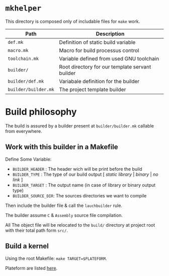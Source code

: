 `mkhelper`
==========

This directory is composed only of includable files for `make` work.

| Path                 | Description                                      |
|--------------------- |--------------------------------------------------|
| `def.mk`             | Definition of static build variable              |
| `macro.mk`           | Macro for build processus control                |
| `toolchain.mk`       | Variable defined from used GNU toolchain         |
| `builder/`           | Root directory for our template servant builder  |
| `builder/def.mk`     | Variabale definition for the builder             |
| `builder/builder.mk` | The project template builder                     |

# Build philosophy

The build is assured by a builder present at `builder/builder.mk` callable from everywhere.

## Work with this builder in a Makefile

Define Some Variable:

  - `BUILDER_HEADER`    : The header wich will be print before the build
  - `BUILDER_TYPE`      : The type of our build output [ *static library* | *binary* | *no link* ]
  - `BUILDER_TARGET`    : The output name (in case of library or binary output type)
  - `BUILDER_SOURCE_DIR`: The sources directories we want to compile

Then include the builder file & call the `lauchbuilder` rule.

The builder assume `C` & `Assembly` source file compilation.

All The object file will be relocated to the `build/` directory at project root with their total path form `src/`.

## Build a kernel

Using the root Makefile: `make TARGET=$PLATEFORM`.

Plateform are listed [here](../src/target/README.md).